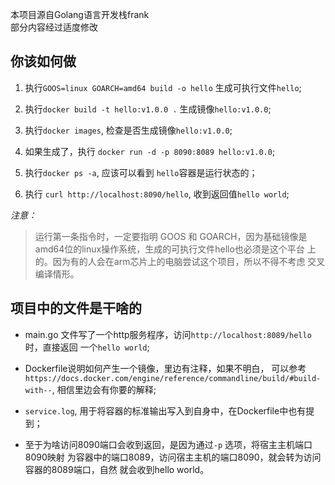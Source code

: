 本项目源自Golang语言开发栈frank  
部分内容经过适度修改  

## 你该如何做
1. 执行`GOOS=linux GOARCH=amd64 build -o hello` 生成可执行文件`hello`;

2. 执行`docker build -t hello:v1.0.0 .` 生成镜像`hello:v1.0.0`;  

3. 执行`docker images`, 检查是否生成镜像`hello:v1.0.0`;

4. 如果生成了，执行 `docker run -d -p 8090:8089 hello:v1.0.0`;

5. 执行`docker ps -a`, 应该可以看到 `hello`容器是运行状态的；

6. 执行 `curl http://localhost:8090/hello`, 收到返回值`hello world`;

*注意：*
> 运行第一条指令时，一定要指明 GOOS 和 GOARCH，因为基础镜像是
> amd64位的linux操作系统，生成的可执行文件hello也必须是这个平台
> 上的。因为有的人会在arm芯片上的电脑尝试这个项目，所以不得不考虑
> 交叉编译情形。


## 项目中的文件是干啥的
* main.go 文件写了一个http服务程序，访问`http://localhost:8089/hello` 时，直接返回
一个`hello world`;  

* Dockerfile说明如何产生一个镜像，里边有注释，如果不明白，
可以参考`https://docs.docker.com/engine/reference/commandline/build/#build-with--`,
相信里边会有你要的解释;   

* `service.log`, 用于将容器的标准输出写入到自身中，在Dockerfile中也有提到；

* 至于为啥访问8090端口会收到返回，是因为通过`-p` 选项，将宿主主机端口8090映射
为容器中的端口8089，访问宿主主机的端口8090，就会转为访问容器的8089端口，自然
就会收到hello world。